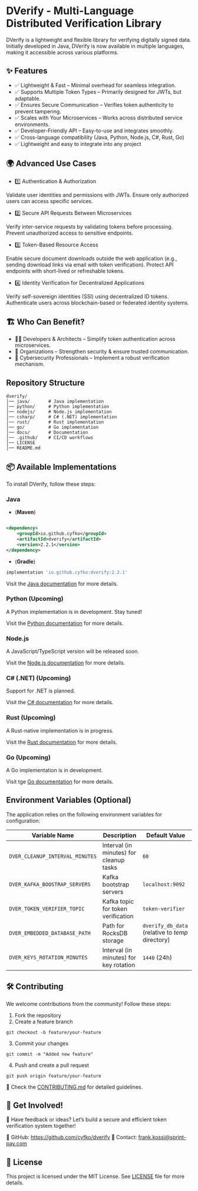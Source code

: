# DVerify - Multi-Language Distributed Verification Library

DVerify is a lightweight and flexible library for verifying digitally signed data. Initially developed in Java, DVerify is now available in multiple languages, making it accessible across various platforms.

## ✨ Features

- ✅ Lightweight & Fast – Minimal overhead for seamless integration.
- ✅ Supports Multiple Token Types – Primarily designed for JWTs, but adaptable.
- ✅ Ensures Secure Communication – Verifies token authenticity to prevent tampering.
- ✅ Scales with Your Microservices – Works across distributed service environments.
- ✅ Developer-Friendly API – Easy-to-use and integrates smoothly.
- ✅ Cross-language compatibility (Java, Python, Node.js, C#, Rust, Go)
- ✅ Lightweight and easy to integrate into any project

## 🌍 Advanced Use Cases

- 1️⃣ Authentication & Authorization

Validate user identities and permissions with JWTs.
Ensure only authorized users can access specific services.


- 2️⃣ Secure API Requests Between Microservices

Verify inter-service requests by validating tokens before processing.
Prevent unauthorized access to sensitive endpoints.


- 3️⃣ Token-Based Resource Access

Enable secure document downloads outside the web application (e.g., sending download links via email with token verification).
Protect API endpoints with short-lived or refreshable tokens.


- 4️⃣ Identity Verification for Decentralized Applications

Verify self-sovereign identities (SSI) using decentralized ID tokens.
Authenticate users across blockchain-based or federated identity systems.


## 🏗 Who Can Benefit?

- 👨‍💻 Developers & Architects – Simplify token authentication across microservices.
- 🏢 Organizations – Strengthen security & ensure trusted communication.
- 🔐 Cybersecurity Professionals – Implement a robust verification mechanism.


## Repository Structure
```
dverify/
│── java/       # Java implementation
│── python/     # Python implementation
│── nodejs/     # Node.js implementation
│── csharp/     # C# (.NET) implementation
│── rust/       # Rust implementation
│── go/         # Go implementation
│── docs/       # Documentation
│── .github/    # CI/CD workflows
│── LICENSE
│── README.md
```

## 📦 Available Implementations

To install DVerify, follow these steps:

### Java
- (**Maven**)

```xml

<dependency>
    <groupId>io.github.cyfko</groupId>
    <artifactId>dverify</artifactId>
    <version>2.2.1</version>
</dependency>
```

- (**Gradle**)
```gradle
implementation 'io.github.cyfko:dverify:2.2.1'
```
Visit the [Java documentation](java/README.md) for more details.

### Python (Upcoming)
A Python implementation is in development. Stay tuned!

Visit the [Python documentation](python/README.md) for more details.

### Node.js
A JavaScript/TypeScript version will be released soon.

Visit the [Node.js documentation](nodejs/README.md) for more details.

### C# (.NET) (Upcoming)
Support for .NET is planned.

Visit the [C# documentation](csharp/README.md) for more details.

### Rust (Upcoming)
A Rust-native implementation is in progress.

Visit the [Rust documentation](rust/README.md) for more details.

### Go (Upcoming)
A Go implementation is in development.

Visit tge [Go documentation](go/README.md) for more details.


## Environment Variables (Optional)

The application relies on the following environment variables for configuration:

| Variable Name                     | Description                               | Default Value                                    |
|------------------------------------|-------------------------------------------|--------------------------------------------------|
| `DVER_CLEANUP_INTERVAL_MINUTES`   | Interval (in minutes) for cleanup tasks  | `60`                                             |
| `DVER_KAFKA_BOOSTRAP_SERVERS`     | Kafka bootstrap servers                  | `localhost:9092`                                 |
| `DVER_TOKEN_VERIFIER_TOPIC`       | Kafka topic for token verification       | `token-verifier`                                 |
| `DVER_EMBEDDED_DATABASE_PATH`     | Path for RocksDB storage                 | `dverify_db_data` (relative to _temp_ directory) |
| `DVER_KEYS_ROTATION_MINUTES`      | Interval (in minutes) for key rotation   | `1440` (24h)                                     |

## 🛠 Contributing

We welcome contributions from the community! Follow these steps:

1. Fork the repository
2. Create a feature branch

```shell
git checkout -b feature/your-feature
```

3. Commit your changes

```shell
git commit -m "Added new feature"
```

4. Push and create a pull request

```shell
git push origin feature/your-feature
```

📖 Check the [CONTRIBUTING.md](CONTRIBUTING.md) for detailed guidelines.

## 📢 Get Involved!
💬 Have feedback or ideas? Let’s build a secure and efficient token verification system together!

📌 GitHub: https://github.com/cyfko/dverify
📧 Contact: frank.kossi@sprint-pay.com

## 📜 License
This project is licensed under the MIT License. See [LICENSE](LICENSE)  file for more details.

